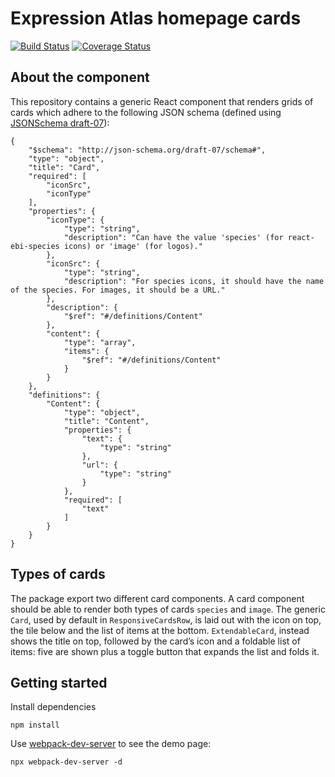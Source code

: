 # Expression Atlas homepage cards

[![Build Status](https://travis-ci.org/ebi-gene-expression-group/atlas-homepage-cards.svg?branch=master)](https://travis-ci.org/ebi-gene-expression-group/atlas-homepage-cards)
[![Coverage Status](https://coveralls.io/repos/github/ebi-gene-expression-group/atlas-homepage-cards/badge.svg?branch=master)](https://coveralls.io/github/ebi-gene-expression-group/atlas-homepage-cards?branch=master)

## About the component
This repository contains a generic React component that renders grids of cards which adhere to the following JSON
schema (defined using [JSONSchema draft-07](http://json-schema.org/specification.html)):

```
{
    "$schema": "http://json-schema.org/draft-07/schema#",
    "type": "object",
    "title": "Card",
    "required": [
        "iconSrc",
        "iconType"
    ],
    "properties": {
        "iconType": {
            "type": "string",
            "description": "Can have the value 'species' (for react-ebi-species icons) or 'image' (for logos)."
        },
        "iconSrc": {
            "type": "string",
            "description": "For species icons, it should have the name of the species. For images, it should be a URL."
        },
        "description": {
            "$ref": "#/definitions/Content"
        },
        "content": {
            "type": "array",
            "items": {
                "$ref": "#/definitions/Content"
            }
        }
    },
    "definitions": {
        "Content": {
            "type": "object",
            "title": "Content",
            "properties": {
                "text": {
                    "type": "string"
                },
                "url": {
                    "type": "string"
                }
            },
            "required": [
                "text"
            ]
        }
    }
}
```

## Types of cards
The package export two different card components. A card component should be able to render both types of cards
`species` and `image`. The generic `Card`, used by default in `ResponsiveCardsRow`, is laid out with the icon on top,
the tile below and the list of items at the bottom. `ExtendableCard`, instead shows the title on top, followed by the
card’s icon and a foldable list of items: five are shown plus a toggle button that expands the list and folds it.

## Getting started
Install dependencies
```
npm install
```

Use [webpack-dev-server](https://github.com/webpack/webpack-dev-server) to see the demo page:
```
npx webpack-dev-server -d
```
